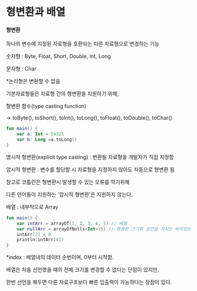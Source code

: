 # 형변환과 배열

#### 형변환

하나의 변수에 지정된 자료형을 호환되는 다른 자료형으로 변경하는 기능

숫자형 :  Byte, Float, Short, Double, Int, Long

문자형 : Char

*논리형은 변환할 수 없음

기본자료형들은 자료형 간의 형변환을 지원하기 위해,

형변환 함수(type casting function)

-> toByte(), toShort(), toInt(), toLong(), toFloat(), toDouble(), toChar()

```kotlin
fun main() {
    var a: Int = 54321
    var b: Long =a.toLong()
}
```

명시적 형변환(explicit type casting) : 변환될 자료형을 개발자가 직접 지정함

암시적 형변환 : 변수를 할당할 시 자료형을 지정하지 않아도 자동으로 형변환 됨

참고로 코틀린은 형변환시 발생할 수 있는 오류를 막기위해

다른 언어들이 지원하는 '암시적 형변환'은 지원하지 않는다.



배열 : 내부적으로 Array<T>

```kotlin
fun main() {
    var intArr = arrayOf(1, 2, 3, 4, 5) // 배열
    var nullArr = arrayOfNulls<Int>(5) // 특정한 크기의 공간을 가지는 비어있는 배열
    intArr[2] = 8
    println(intArr[4])
}
```

*index : 배열내의 데이터 순번이며, 0부터 시작함.

배열은 처음 선언했을 때의 전체 크기를 변경할 수 없다는 단점이 있지만,

한번 선언을 해두면 다른 자료구조보다 빠른 입출력이 가능하다는 장점이 있다.